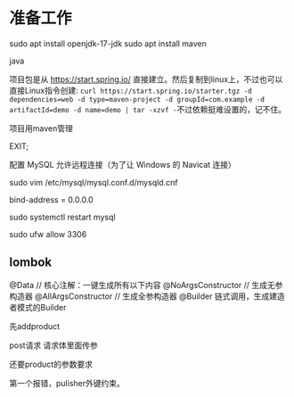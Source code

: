 # 准备工作

sudo apt install openjdk-17-jdk
sudo apt install maven

java

项目包是从 https://start.spring.io/ 直接建立。然后复制到linux上，不过也可以直接Linux指令创建:
`curl https://start.spring.io/starter.tgz -d dependencies=web -d type=maven-project -d groupId=com.example -d artifactId=demo -d name=demo | tar -xzvf -`不过依赖挺难设置的，记不住。

项目用maven管理



EXIT;

配置 MySQL 允许远程连接（为了让 Windows 的 Navicat 连接）

sudo vim /etc/mysql/mysql.conf.d/mysqld.cnf

bind-address            = 0.0.0.0

sudo systemctl restart mysql

sudo ufw allow 3306

## lombok

@Data // 核心注解：一键生成所有以下内容
@NoArgsConstructor // 生成无参构造器
@AllArgsConstructor // 生成全参构造器
@Builder 链式调用，生成建造者模式的Builder

先addproduct

post请求
请求体里面传参

还要product的参数要求

第一个报错，pulisher外键约束。

